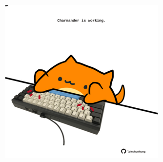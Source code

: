 <!-- built at 23/01/2024, 13:02:50 UTC -->
<p align="center">
  <img width="500" height="500" src="./ReadmeImage.svg">
</p>
